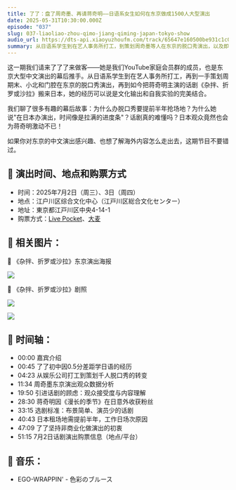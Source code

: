```yaml
---
title: 了了：盘了周奇墨、再请蒋奇明——日语系女生如何在东京做成1500人大型演出
date: 2025-05-31T10:30:00.000Z
episode: "037"
slug: 037-liaoliao-zhou-qimo-jiang-qiming-japan-tokyo-show
audio_url: https://dts-api.xiaoyuzhoufm.com/track/65647e160500be931c1c0571/6838703831215eb50668631e/media.xyzcdn.net/65647e160500be931c1c0571/lov1hfOxNtXiYTzLVoZddEIQ7SrA.m4a
summary: 从日语系学生到在艺人事务所打工，到策划周奇墨等人在东京的脱口秀演出，以及即将举办的蒋奇明话剧演出。
---
```

这一期我们请来了了了来做客——她是我们YouTube家庭会员群的成员，也是东京大型中文演出的幕后推手。从日语系学生到在艺人事务所打工，再到一手策划周期末、小北和门腔在东京的脱口秀演出，再到如今把蒋奇明主演的话剧《杂拌、折罗或沙拉》搬来日本，她的经历可以说是文化输出和自我实验的完美结合。

我们聊了很多有趣的幕后故事：为什么办脱口秀要提前半年抢场地？为什么她说"在日本办演出，时间像是拉满的进度条"？话剧真的难懂吗？日本观众竟然也会为蒋奇明激动不已！

如果你对东京的中文演出感兴趣、也想了解海外内容怎么走出去，这期节目不要错过。

## 🎫 演出时间、地点和购票方式

- 时间：2025年7月2日（周三）、3日（周四）
- 地点：江户川区综合文化中心（江戸川区総合文化センター）
- 地址：東京都江戸川区中央4-14-1
- 购票方式：[Live Pocket](https://t.livepocket.jp/e/mixedsalad)、[大麦](https://detail.damai.cn/item.htm?id=917543364009)

## 📝 相关图片：

🔽 《杂拌、折罗或沙拉》东京演出海报

![](https://image.xyzcdn.net/Fmqk3mrHXctB4f1hrk0CtIL7y675.jpg)

🔽 《杂拌、折罗或沙拉》剧照

![](https://image.xyzcdn.net/Fnvf-OlCnrLGSm-FVcTmhB8gKws8.jpg)

![](https://image.xyzcdn.net/Fmr1X6THmxhuC4ZUM0Wi8Q8ukW9z.jpg)

## 📝 时间轴：

- 00:00 嘉宾介绍
- 00:45 了了初中因0.5分差距学日语的经历
- 04:23 从娱乐公司打工到策划千人脱口秀的转变
- 11:34 周奇墨东京演出观众数据分析
- 19:50 引进话剧的顾虑：观众接受度与内容理解
- 28:30 蒋奇明因《漫长的季节》在日意外收获粉丝
- 33:15 选剧标准：布景简单、演员少的话剧
- 40:43 日本租场地需提前半年，工作日场次原因
- 47:09 了了坚持非商业化做演出的初衷
- 51:15 7月2日话剧演出购票信息（地点/平台）

## 🎵 音乐：

- EGO-WRAPPIN' - 色彩のブルース
